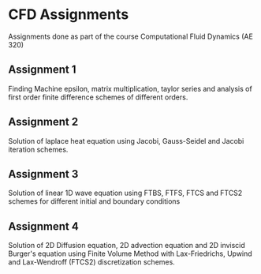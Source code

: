 # CFD Assignments
Assignments done as part of the course Computational Fluid Dynamics (AE 320)

## Assignment 1
Finding Machine epsilon, matrix multiplication, taylor series and analysis of first order finite difference schemes of different orders.

## Assignment 2
Solution of laplace heat equation using Jacobi, Gauss-Seidel and Jacobi iteration schemes.

## Assignment 3
Solution of linear 1D wave equation using FTBS, FTFS, FTCS and FTCS2 schemes for different initial and boundary conditions

## Assignment 4
Solution of 2D Diffusion equation, 2D advection equation and 2D inviscid Burger's equation using Finite Volume Method with Lax-Friedrichs, Upwind and Lax-Wendroff (FTCS2) discretization schemes.
